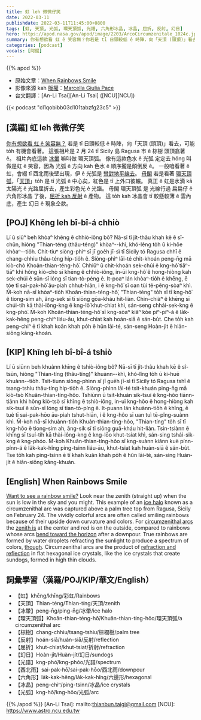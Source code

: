 ```yaml
---
title: 虹 leh 微微仔笑
date: 2022-03-11
publishdate: 2022-03-11T11:45:00+0800
tags: [虹, 天頂, 光弧, 環天頂弧, 光譜, 六角形冰晶, 冰晶, 屈折, 反射, 幻日]
hero: https://apod.nasa.gov/apod/image/2203/ArcoCircumzenitale_1024c.jpg
summary: 你有想欲看 虹 ê 笑容無？你若是 tī 日頭較低 ê 時陣，向「天頂 (頭頂)」看去，可能 to̍h 有機會看著。
categories: [podcast]
vocals: [阿錕]
---
```


{{% apod %}}

- 原始文章：[When Rainbows Smile](https://apod.nasa.gov/apod/ap220311.html)
- 影像來源 kah [版權][copyright]：[Marcella Giulia Pace](https://greenflash.photo/about-me/)
- 台文翻譯：[An-Li Tsai][An-Li Tsai] ([NCU][NCU])

{{< podcast "cl1qobibb03d101tabzfg23c5" >}}

## [漢羅] 虹 leh 微微仔笑
[你有想欲看 虹 ê 笑容無？][Want to see a rainbow smile?]
若是 tī 日頭較低 ê 時陣，向「天頂 (頭頂)」看去，可能 to̍h 有機會看著。
這張相片是 2 月 24 tī Sicily 島 Ragusa 市 ê 棕樹 頭頂翕著 ê。
相片內底這款 [冰暈][ice halo] 嘛叫做 環天頂弧。
像有這款色水 ê 光弧 定定去 hŏng 叫做是虹 ê 笑容，因為 光弧 ê 方向 kah 色水 ê 順序攏是顛倒反 ê。
一般咱看著 ê 虹，會綴 tī 西北雨後壁出現，伊 ê 光弧是 [彎對地平線去][bend toward the horizon]。
[毋閣][though] 若是看著 [環天頂弧][circumzenithal arcs]，「[天頂][zenith is]」to̍h 是 tī 光弧 ê 中心矣，紅色是 tī 上外口彼輾。
真正 ê 虹是水滴 kā 太陽光 ê 光路屈折去，產生彩色光 ê 光譜。
毋閣 環天頂弧 是 光線行過 扁扁仔 ê 六角形冰晶 了後，[屈折 kah 反射][refraction and reflection] ê 產物。
這 to̍h kah 冰晶會 tī 較懸較薄 ê 雲內底，產生 幻日 ê 現象仝款。


## [POJ] Khēng leh bî-bî-á chhiò
Lí ū siūⁿ beh khòaⁿ khēng ê chhiò-iông bô?
Nā-sī tī ji̍t-thâu khah kē ê sî-chūn, hiòng "Thian-téng (thâu-téng)" khòaⁿ--khì, khó-lêng to̍h ū ki-hōe khòaⁿ--tio̍h.
Chit-tiuⁿ siòng-phìⁿ sī jī goe̍h jī-sì tī Sicily tó Ragusa chhī ê chang-chhiu thâu-téng hip-tio̍h ê.
Siòng-phìⁿ lāi-té chit-khoán peng-n̄g mā kiò-chò Khoân-thian-téng-hô͘.
Chhiūⁿ ū chit-khoán sek-chúi ê kng-hô͘ tiāⁿ-tiāⁿ khì hŏng kiò-chò sī khēng ê chhiò-iông, in-ūi kng-hô͘ ê hong-hiòng kah sek-chúi ê sūn-sī lóng sī tian-tò-péng ê.
It-poaⁿ lán khòaⁿ-tio̍h ê khēng, ē tòe tī sai-pak-hō͘ āu-piah chhut-hiān, i ê kng-hô͘ sī oan tùi tē-pêng-sòaⁿ khì.
M̄-koh nā-sī khòaⁿ-tio̍h Khoân-thian-téng-hô͘, "Thian-téng" to̍h sī tī kng-hô͘ ê tiong-sim ah, âng-sek sī tī siōng gōa-kháu hit-liàn.
Chin-chiàⁿ ê khēng sī chúi-tih kā thài-iông-kng ê kng-lō͘ khut-chiat khì, sán-seng chhái-sek-kng ê kng-phó͘.
M̄-koh Khoân-thian-téng-hô͘ sī kng-sòaⁿ kiâⁿ kòe píⁿ-píⁿ-á ê la̍k-kak-hêng peng-chiⁿ liáu-āu, khut-chiat kah hoán-siā ê sán-bu̍t.
Che to̍h kah peng-chiⁿ ē tī khah koân khah po̍h ê hûn lāi-té, sán-seng Hoàn-ji̍t ê hiān-siōng kāng-khoán.

## [KIP] Khīng leh bî-bî-á tshiò
Lí ū siūnn beh khuànn khīng ê tshiò-iông bô?
Nā-sī tī ji̍t-thâu khah kē ê sî-tsūn, hiòng "Thian-tíng (thâu-tíng)" khuànn--khì, khó-lîng to̍h ū ki-huē khuànn--tio̍h.
Tsit-tiunn siòng-phìnn sī jī gue̍h jī-sì tī Sicily tó Ragusa tshī ê tsang-tshiu thâu-tíng hip-tio̍h ê.
Siòng-phìnn lāi-té tsit-khuán ping-n̄g mā kiò-tsò Khuân-thian-tíng-hôo.
Tshiūnn ū tsit-khuán sik-tsuí ê kng-hôo tiānn-tiānn khì hŏng kiò-tsò sī khīng ê tshiò-iông, in-uī kng-hôo ê hong-hiòng kah sik-tsuí ê sūn-sī lóng sī tian-tò-píng ê.
It-puann lán khuànn-tio̍h ê khīng, ē tuè tī sai-pak-hōo āu-piah tshut-hiān, i ê kng-hôo sī uan tuì tē-pîng-suànn khì.
M̄-koh nā-sī khuànn-tio̍h Khuân-thian-tíng-hôo, "Thian-tíng" to̍h sī tī kng-hôo ê tiong-sim ah, âng-sik sī tī siōng guā-kháu hit-liàn.
Tsin-tsiànn ê khīng sī tsuí-tih kā thài-iông-kng ê kng-lōo khut-tsiat khì, sán-sing tshái-sik-kng ê kng-phóo.
M̄-koh Khuân-thian-tíng-hôo sī kng-suànn kiânn kuè pínn-pínn-á ê la̍k-kak-hîng ping-tsinn liáu-āu, khut-tsiat kah huán-siā ê sán-bu̍t.
Tse to̍h kah ping-tsinn ē tī khah kuân khah po̍h ê hûn lāi-té, sán-sing Huàn-ji̍t ê hiān-siōng kāng-khuán.

## [English] When Rainbows Smile
[Want to see a rainbow smile?][Want to see a rainbow smile?] Look near the zenith (straight up) when the sun is low in the sky and you might. This example of an [ice halo][ice halo] known as a circumzenithal arc was captured above a palm tree top from Ragusa, Sicily on February 24. The vividly colorful arcs are often called smiling rainbows because of their upside down curvature and colors. For [circumzenithal arcs][circumzenithal arcs] the [zenith is][zenith is] at the center and red is on the outside, compared to rainbows whose arcs [bend toward the horizon][bend toward the horizon] after a downpour. True rainbows are formed by water droplets refracting the sunlight to produce a spectrum of colors, [though][though]. Circumzenithal arcs are the product of [refraction and reflection][refraction and reflection] in flat hexagonal ice crystals, like the ice crystals that create sundogs, formed in high thin clouds.

## 詞彙學習（漢羅/POJ/KIP/華文/English）
- 【虹】khēng/khīng/彩虹/Rainbows
- 【天頂】Thian-téng/Thian-tíng/天頂/zenith
- 【冰暈】peng-n̄g/ping-n̄g/冰暈/ice halo
- 【環天頂弧】Khoân-thian-téng-hô͘/Khuân-thian-tíng-hôo/環天頂弧/a circumzenithal arc
- 【棕樹】chang-chhiu/tsang-tshiu/棕櫚樹/palm tree
- 【反射】hoán-siā/huán-siā/反射/reflection
- 【屈折】khut-chiat/khut-tsiat/折射/refraction
- 【幻日】Hoàn-ji̍t/Huàn-ji̍t/幻日/sundogs
- 【光譜】kng-phó͘/kng-phóo/光譜/spectrum
- 【西北雨】sai-pak-hō͘/sai-pak-hōo/西北雨/downpour
- 【六角形】la̍k-kak-hêng/la̍k-kak-hîng/六邊形/hexagonal
- 【冰晶】peng-chiⁿ/ping-tsinn/冰晶/ice crystals
- 【光弧】kng-hô͘/kng-hôo/光弧/arc

{{% /apod %}}
[An-Li Tsai]: mailto:thianbun.taigi@gmail.com
[NCU]: https://www.astro.ncu.edu.tw

[copyright]: https://apod.nasa.gov/apod/fap/lib/about_apod.html#srapply

[Want to see a rainbow smile?]:https://greenflash.photo/greenflash-gallery/greenflash-gallery/portfolio/circumzenithal-arc/#lightbox[group]/24/
[ice halo]:https://apod.nasa.gov/apod/ap181221.html
[circumzenithal arcs]:https://www.atoptics.co.uk/halo/cza.htm
[zenith is]:https://www.atoptics.co.uk/halo/czasalt.htm
[bend toward the horizon]:https://apod.nasa.gov/apod/ap100807.html
[though]:https://www.nasa.gov/feature/episode-20-we-asked-a-nasa-scientist-are-there-rainbows-on-mars
[refraction and reflection]:http://iapetus.jb.man.ac.uk/cza/CZA.html
